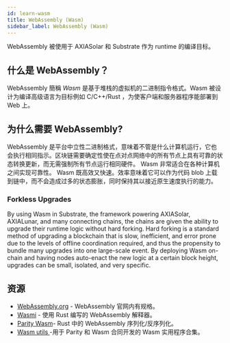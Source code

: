 ```yaml
---
id: learn-wasm
title: WebAssembly (Wasm)
sidebar_label: WebAssembly (Wasm)
---
```


WebAssembly 被使用于 AXIASolar 和 Substrate 作为 runtime 的编译目标。

## 什么是 WebAssembly？

WebAssembly 簡稱 _Wasm_ 是基于堆栈的虚拟机的二进制指令格式。Wasm 被设计为编译高级语言为目标例如 C/C++/Rust ，为使客户端和服务器程序能部署到 Web 上。

## 为什么需要 WebAssembly?

WebAssembly 是平台中立性二进制格式，意味着不管是什么计算机运行，它也会执行相同指示。区块链需要确定性使在点对点网络中的所有节点上具有可靠的状态转换更新，而无需强制所有节点运行相同硬件。 Wasm 非常适合在各种计算机之间实现可靠性。 Wasm 既高效又快速。效率意味着它可以作为代码 blob 上载到链中，而不会造成过多的状态膨胀，同时保持其以接近原生速度执行的能力。

### Forkless Upgrades

By using Wasm in Substrate, the framework powering AXIASolar, AXIALunar, and many connecting chains, the chains are given the ability to upgrade their runtime logic without hard forking. Hard forking is a standard method of upgrading a blockchain that is slow, inefficient, and error prone due to the levels of offline coordination required, and thus the propensity to bundle many upgrades into one large-scale event. By deploying Wasm on-chain and having nodes auto-enact the new logic at a certain block height, upgrades can be small, isolated, and very specific.

## 资源

- [WebAssembly.org](https://webassembly.org/) - WebAssembly 官网内有规格。
- [Wasmi](https://github.com/paritytech/Wasmi) - 使用 Rust 编写的 WebAssembly 解释器。
- [Parity Wasm](https://github.com/paritytech/parity-Wasm)- Rust 中的 WebAssembly 序列化/反序列化。
- [ Wasm utils ](https://github.com/paritytech/Wasm-utils)-用于 Parity 和 Wasm 合同开发的 Wasm 实用程序合集。
